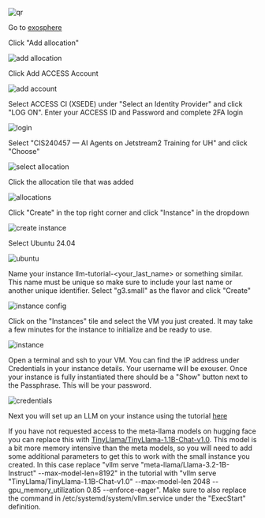 ![qr](/images/qrcode_github.com.png)

Go to [exosphere](https://jetstream2.exosphere.app/exosphere/)

Click "Add allocation"

![add allocation](/images/add_allocation.PNG)

Click Add ACCESS Account

![add account](/images/add_account.PNG)

Select ACCESS CI (XSEDE) under "Select an Identity Provider" and click "LOG ON". Enter your ACCESS ID and Password and complete 2FA login

![login](/images/login_to_access.PNG)

Select "CIS240457 — AI Agents on Jetstream2 Training for UH" and click "Choose"

![select allocation](/images/select_allocation.PNG)

Click the allocation tile that was added

![allocations](/images/allocations.PNG)

Click "Create" in the top right corner and click "Instance" in the dropdown

![create instance](/images/create_instance.PNG)

Select Ubuntu 24.04

![ubuntu](/images/ubuntu.PNG)

Name your instance llm-tutorial-<your_last_name> or something similar. This name must be unique so make sure to include your last name or another unique identifier. Select "g3.small" as the flavor and click "Create"

![instance config](/images/instance_config.PNG)

Click on the "Instances" tile and select the VM you just created. It may take a few minutes for the instance to initialize and be ready to use.

![instance](/images/instance.PNG)

Open a terminal and ssh to your VM. You can find the IP address under Credentials in your instance details. Your username will be exouser. Once your instance is fully instantiated there should be a "Show" button next to the Passphrase. This will be your password.

![credentials](/images/credentials.PNG)

Next you will set up an LLM on your instance using the tutorial [here](https://docs.jetstream-cloud.org/general/llm/)

If you have not requested access to the meta-llama models on hugging face you can replace this with [TinyLlama/TinyLlama-1.1B-Chat-v1.0](https://huggingface.co/TinyLlama/TinyLlama-1.1B-Chat-v1.0). This model is a bit more memory intensive than the meta models, so you will need to add some additional parameters to get this to work with the small instance you created. In this case replace "vllm serve "meta-llama/Llama-3.2-1B-Instruct" --max-model-len=8192" in the tutorial with "vllm serve "TinyLlama/TinyLlama-1.1B-Chat-v1.0" --max-model-len 2048 --gpu_memory_utilization 0.85 --enforce-eager". Make sure to also replace the command in /etc/systemd/system/vllm.service under the "ExecStart" definition.
